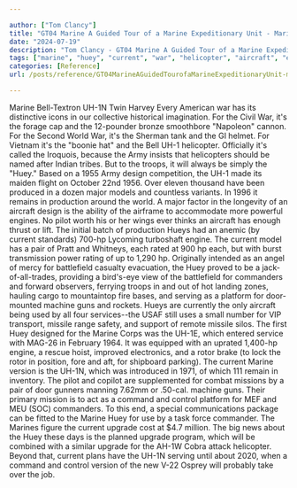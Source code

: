 ```yaml
---

author: ["Tom Clancy"]
title: "GT04 Marine A Guided Tour of a Marine Expeditionary Unit - Marine_split_084.html"
date: "2024-07-19"
description: "Tom Clancy - GT04 Marine A Guided Tour of a Marine Expeditionary Unit"
tags: ["marine", "huey", "current", "war", "helicopter", "aircraft", "engine", "commander", "upgrade", "world", "army", "troop", "design", "major", "model", "production", "pilot", "hueys", "pair", "hp", "battlefield", "serving", "platform", "machine", "gun"]
categories: [Reference]
url: /posts/reference/GT04MarineAGuidedTourofaMarineExpeditionaryUnit-marinesplit084html

---
```



Marine
Bell-Textron UH-1N Twin Harvey
Every American war has its distinctive icons in our collective historical imagination. For the Civil War, it's the forage cap and the 12-pounder bronze smoothbore "Napoleon" cannon. For the Second World War, it's the Sherman tank and the GI helmet. For Vietnam it's the "boonie hat" and the Bell UH-1 helicopter. Officially it's called the Iroquois, because the Army insists that helicopters should be named after Indian tribes. But to the troops, it will always be simply the "Huey." Based on a 1955 Army design competition, the UH-1 made its maiden flight on October 22nd 1956. Over eleven thousand have been produced in a dozen major models and countless variants. In 1996 it remains in production around the world.
A major factor in the longevity of an aircraft design is the ability of the airframe to accommodate more powerful engines. No pilot worth his or her wings ever thinks an aircraft has enough thrust or lift. The initial batch of production Hueys had an anemic (by current standards) 700-hp Lycoming turboshaft engine. The current model has a pair of Pratt and Whitneys, each rated at 900 hp each, but with burst transmission power rating of up to 1,290 hp.
Originally intended as an angel of mercy for battlefield casualty evacuation, the Huey proved to be a jack-of-all-trades, providing a bird's-eye view of the battlefield for commanders and forward observers, ferrying troops in and out of hot landing zones, hauling cargo to mountaintop fire bases, and serving as a platform for door-mounted machine guns and rockets. Hueys are currently the only aircraft being used by all four services--the USAF still uses a small number for VIP transport, missile range safety, and support of remote missile silos. The first Huey designed for the Marine Corps was the UH-1E, which entered service with MAG-26 in February 1964. It was equipped with an uprated 1,400-hp engine, a rescue hoist, improved electronics, and a rotor brake (to lock the rotor in position, fore and aft, for shipboard parking).
The current Marine version is the UH-1N, which was introduced in 1971, of which 111 remain in inventory. The pilot and copilot are supplemented for combat missions by a pair of door gunners manning 7.62mm or .50-cal. machine guns. Their primary mission is to act as a command and control platform for MEF and MEU (SOC) commanders. To this end, a special communications package can be fitted to the Marine Huey for use by a task force commander. The Marines figure the current upgrade cost at $4.7 million. The big news about the Huey these days is the planned upgrade program, which will be combined with a similar upgrade for the AH-1W Cobra attack helicopter. Beyond that, current plans have the UH-1N serving until about 2020, when a command and control version of the new V-22 Osprey will probably take over the job.
